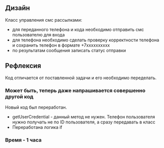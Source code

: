 ## Дизайн

Класс управления смс рассылками:

* для переданного телефона и кода необходимо отправить смс пользователю для входа
* для телефона необходимо сделать проверку корректности телефона и сохранить телефон в формате +7xxxxxxxxxx
* по результатам сообщения записать статус отправки

## Рефлексия

Код отличается от поставленной задачи и его необходимо переделать.

### Может быть, теперь даже напрашивается совершенно другой код

Новый код был переработан.

* getUserCredential - данный метод не нужен. Телефон пользователя нужно получать не по ID пользователя, а сразу передавать в класс
* Переработана логика if


### Время - 1 часа